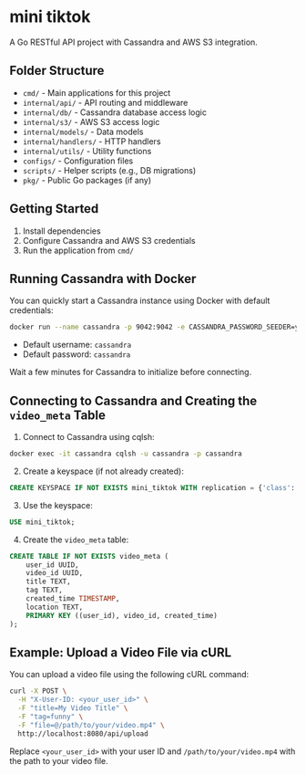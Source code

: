 # mini tiktok

A Go RESTful API project with Cassandra and AWS S3 integration.

## Folder Structure

- `cmd/` - Main applications for this project
- `internal/api/` - API routing and middleware
- `internal/db/` - Cassandra database access logic
- `internal/s3/` - AWS S3 access logic
- `internal/models/` - Data models
- `internal/handlers/` - HTTP handlers
- `internal/utils/` - Utility functions
- `configs/` - Configuration files
- `scripts/` - Helper scripts (e.g., DB migrations)
- `pkg/` - Public Go packages (if any)

## Getting Started

1. Install dependencies
2. Configure Cassandra and AWS S3 credentials
3. Run the application from `cmd/`

## Running Cassandra with Docker

You can quickly start a Cassandra instance using Docker with default credentials:

```sh
docker run --name cassandra -p 9042:9042 -e CASSANDRA_PASSWORD_SEEDER=yes -e CASSANDRA_USER=cassandra -e CASSANDRA_PASSWORD=cassandra -d cassandra:latest
```

- Default username: `cassandra`
- Default password: `cassandra`

Wait a few minutes for Cassandra to initialize before connecting.

## Connecting to Cassandra and Creating the `video_meta` Table

1. Connect to Cassandra using cqlsh:

```sh
docker exec -it cassandra cqlsh -u cassandra -p cassandra
```

2. Create a keyspace (if not already created):

```sql
CREATE KEYSPACE IF NOT EXISTS mini_tiktok WITH replication = {'class': 'SimpleStrategy', 'replication_factor': 1};
```

3. Use the keyspace:

```sql
USE mini_tiktok;
```

4. Create the `video_meta` table:

```sql
CREATE TABLE IF NOT EXISTS video_meta (
    user_id UUID,
    video_id UUID,
    title TEXT,
    tag TEXT,
    created_time TIMESTAMP,
    location TEXT,
    PRIMARY KEY ((user_id), video_id, created_time)
);
```

## Example: Upload a Video File via cURL

You can upload a video file using the following cURL command:

```sh
curl -X POST \
  -H "X-User-ID: <your_user_id>" \
  -F "title=My Video Title" \
  -F "tag=funny" \
  -F "file=@/path/to/your/video.mp4" \
  http://localhost:8080/api/upload
```

Replace `<your_user_id>` with your user ID and `/path/to/your/video.mp4` with the path to your video file.
